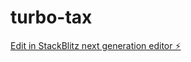 # turbo-tax

[Edit in StackBlitz next generation editor ⚡️](https://stackblitz.com/~/github.com/shivamurali/turbo-tax)